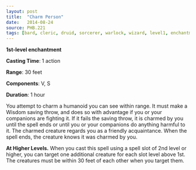 ```yaml
---
layout: post
title:  "Charm Person"
date:   2014-08-24
source: PHB.221
tags: [bard, cleric, druid, sorcerer, warlock, wizard, level1, enchantment]
---
```


**1st-level enchantment**

**Casting Time**: 1 action

**Range**: 30 feet

**Components**: V, S

**Duration**: 1 hour

You attempt to charm a humanoid you can see within range. It must make a Wisdom saving throw, and does so with advantage if you or your companions are fighting it. If it fails the saving throw, it is charmed by you until the spell ends or until you or your companions do anything harmful to it. The charmed creature regards you as a friendly acquaintance. When the spell ends, the creature knows it was charmed by you.

**At Higher Levels.** When you cast this spell using a spell slot of 2nd level or higher, you can target one additional creature for each slot level above 1st. The creatures must be within 30 feet of each other when you target them.
